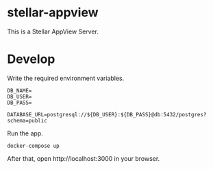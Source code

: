 # stellar-appview

This is a Stellar AppView Server.

# Develop

Write the required environment variables.

```
DB_NAME=
DB_USER=
DB_PASS=

DATABASE_URL=postgresql://${DB_USER}:${DB_PASS}@db:5432/postgres?schema=public
```

Run the app.

```
docker-compose up
```

After that, open http://localhost:3000 in your browser.
